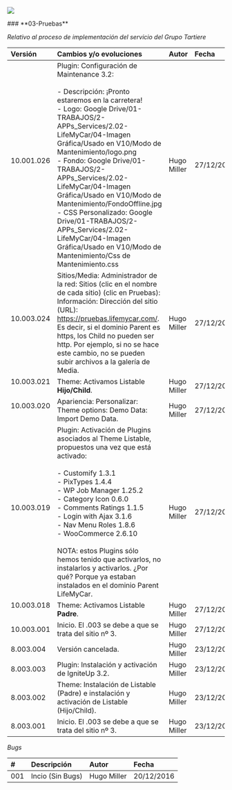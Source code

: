 <p align="left">
<img src="https://s28.postimg.org/ux8l1tv6l/imagengit.png">
</p>
### **03-Pruebas**

_Relativo al proceso de implementación del servicio del Grupo Tartiere_






| Versión |Cambios y/o evoluciones |Autor|Fecha|
|:------------- |:---------------|:---------------|:---------------
| 10.001.026    | Plugin: Configuración de Maintenance 3.2:</br></br>- Descripción: ¡Pronto estaremos en la carretera!</br>- Logo: Google Drive/01-TRABAJOS/2-APPs_Services/2.02-LifeMyCar/04-Imagen Gráfica/Usado en V10/Modo de Mantenimiento/logo.png</br>- Fondo: Google Drive/01-TRABAJOS/2-APPs_Services/2.02-LifeMyCar/04-Imagen Gráfica/Usado en V10/Modo de Mantenimiento/FondoOffline.jpg</br>- CSS Personalizado: Google Drive/01-TRABAJOS/2-APPs_Services/2.02-LifeMyCar/04-Imagen Gráfica/Usado en V10/Modo de Mantenimiento/Css de Mantenimiento.css|Hugo Miller|27/12/2016|
| 10.003.024    | Sitios/Media: Administrador de la red: Sitios (clic en el nombre de cada sitio) (clic en Pruebas): Información: Dirección del sitio (URL): https://pruebas.lifemycar.com/. Es decir, si el dominio Parent es https, los Child no pueden ser http. Por ejemplo, si no se hace este cambio, no se pueden subir archivos a la galería de Media.|Hugo Miller|27/12/2016|
| 10.003.021     | Theme: Activamos Listable <strong>Hijo/Child</strong>. |Hugo Miller|27/12/2016|
| 10.003.020     | Apariencia: Personalizar: Theme options: Demo Data: Import Demo Data. |Hugo Miller|27/12/2016|
| 10.003.019     | Plugin: Activación de Plugins asociados al Theme Listable, propuestos una vez que está activado:</br></br>- Customify 1.3.1</br>- PixTypes 1.4.4</br>- WP Job Manager 1.25.2</br>- Category Icon 0.6.0</br>- Comments Ratings 1.1.5</br>- Login with Ajax 3.1.6</br>- Nav Menu Roles 1.8.6</br>- WooCommerce 2.6.10</br></br> NOTA: estos Plugins sólo hemos tenido que activarlos, no instalarlos y activarlos. ¿Por qué? Porque ya estaban instalados en el dominio Parent LifeMyCar. |Hugo Miller|27/12/2016|
| 10.003.018     | Theme: Activamos Listable <strong>Padre</strong>. |Hugo Miller|27/12/2016|
| 10.003.001    | Inicio. El .003 se debe a que se trata del sitio nº 3. |Hugo Miller|27/12/2016|
| 8.003.004    | Versión cancelada.|Hugo Miller|23/12/2016|
| 8.003.003    | Plugin: Instalación y activación de IgniteUp 3.2.|Hugo Miller|23/12/2016|
| 8.003.002    | Theme: Instalación de Listable (Padre) e instalación y activación de Listable (Hijo/Child).|Hugo Miller|23/12/2016|
| 8.003.001    | Inicio. El .003 se debe a que se trata del sitio nº 3.|Hugo Miller|23/12/2016|


_Bugs_

| # | Descripción  |Autor|Fecha|
|:------------- |:------------- |:---------------|:---------------|
|001| Incio (Sin Bugs)|Hugo Miller|20/12/2016|

